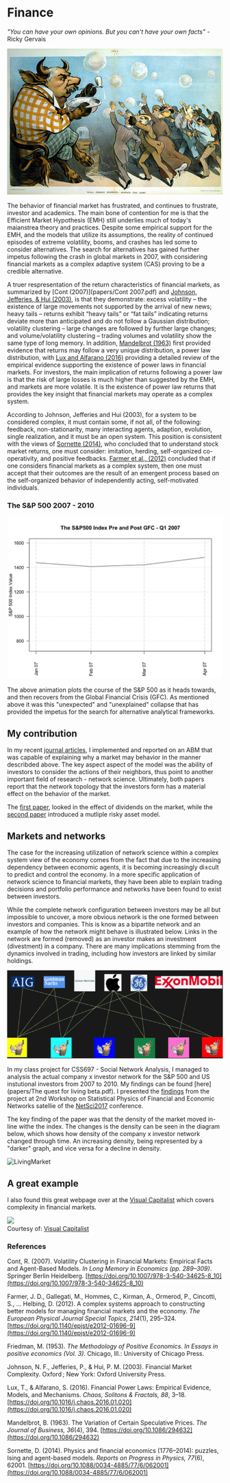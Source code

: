 # Finance

_"You can have your own opinions. But you can't have your own facts"_ - Ricky Gervais

![Bubble](websiteimages/bubble.jpg)

The behavior of financial market has frustrated, and continues to frustrate, investor and academics. The main bone of contention for me is that the Efficient Market Hypothesis (EMH) still underlies much of today's maianstrea theory and practices. Despite some empirical support for the EMH, and the models that utilize its assumptions, the reality of continued episodes of extreme volatility, booms, and crashes has led some to consider alternatives. The search for alternatives has gained further impetus following the crash in global markets in 2007, with considering financial markets as a complex adaptive system (CAS) proving to be a credible alternative.

A truer respresentation of the return characteristics of financial markets, as summarized by [Cont (2007)](papers/Cont 2007.pdf) and [Johnson, Jefferies, & Hui (2003)](https://www.amazon.com/Financial-Market-Complexity-Behaviour-Economics/dp/0198526652), is that they demonstrate: excess volatility – the existence of large movements not supported by the arrival of new news; heavy tails – returns exhibit “heavy tails” or “fat tails” indicating returns deviate more than anticipated and do not follow a Gaussian distribution; volatility clustering – large changes are followed by further large changes; and volume/volatility clustering – trading volumes and volatility show the same type of long memory. In addition, [Mandelbrot (1963)](papers/Mand1963.pdf) first provided evidence that returns may follow a very unique distribution, a  power law distribution, with [Lux and Alfarano (2016)](papers/LuxAlf2016.pdf) providing a detailed review of the empirical evidence supporting the existence of power laws in financial markets. For investors, the main implication of returns following a power law is that the risk of large losses is much higher than suggested by the EMH, and markets are more volatile. It is the existence of power law returns that provides the key insight that financial markets may operate as a complex system.

According to Johnson, Jefferies and Hui (2003), for a system to be considered complex, it must contain some, if not all, of the following: feedback, non-stationarity, many interacting agents, adaption, evolution, single realization, and it must be an open system. This position is consistent with the views of [Sornette (2014)](papers/Sornette2014.pdf), who concluded that to understand stock market returns, one must consider: imitation, herding, self-organized co-operativity, and positive feedbacks. [Farmer et al., (2012)](papers/Farmer2012.pdf) concluded that if one considers financial markets as a complex system, then one must accept that their outcomes are the result of an emergent process based on the self-organized behavior of independently acting, self-motivated individuals.

### The S&P 500 2007 - 2010

![Market](websiteimages/mktOutput.gif)

The above animation plots the course of the S&P 500 as it heads towards, and then recovers from the Global Financial Crisis (GFC). As mentioned above it was this "unexpected" and "unexplained" collapse that has provided the impetus for the search for alternative analytical frameworks. 

## My contribution
In my recent [journal articles](https://moldham74.github.io/AussieCAS/pub.html), I implemented and reported on an ABM that was capable of explaining why a market may behavior in the manner describded above. The key aspect aspect of the model was the ability of investors to consider the actions of their neighbors, thus point to another important field of research - network science. Ultimately, both papers report that the network topology that the investors form has a material effect on the behavior of the market. 

The [first paper](http://doi.org/10.1142/S0219525917500072), looked in the effect of dividends on the market, while the [second paper](http://jasss.soc.surrey.ac.uk/20/4/13.html) introduced a mutliple risky asset model.


## Markets and networks
The case for the increasing utilization of network science within a complex system view of the economy comes from the fact that due to the increasing dependency between economic agents, it is becoming increasingly di±cult to predict and control the economy. In a more specific application of network science to  ̄financial markets, they have been able to explain trading decisions and portfolio performance  and networks have been found to exist between investors.

While the complete network configuration between investors may be all but impossible to uncover, a more obvious network is the one formed between investors and companies. This is know as a bipartite network and an example of how the network might behave is illustrated below. Links in the network are formed (removed) as an investor makes an investment (divestment) in a company. There are many implications stemming from the dynamics involved in trading, including how investors are linked by similar holdings.

![NetworkCartoon](websiteimages/cartoonOutput.gif)

In my class project for CSS697 - Social Network Analysis, I managed to analysis the actual company x investor network for the S&P 500 and US instutional investors from 2007 to 2010. My findings can be found [here](papers/The quest for living beta.pdf). I presented the [findings](Presentations/NetSci2017.pptx) from the project at 2nd Workshop on Statistical Physics of Financial and Economic Networks satellie of the [NetSci2017](http://netsci2017.net/program/satellites) conference. 

The key finding of the paper was that the density of the market moved in-line withe the index. The changes is the density can be seen in the diagram below, which shows how density of the company x investor network changed through time. An increasing density, being represented by a "darker" graph, and vice versa for a decline in density.

![LivingMarket](websiteimages/LivingOutput.gif)

## A great example
I also found this great webpage over at the [Visual Capitalist](http://www.visualcapitalist.com) which covers complexity in financial markets.

<div style="clear:both"><a href="http://www.visualcapitalist.com/market-complexity-trigger-next-crash/"><img src="http://2oqz471sa19h3vbwa53m33yj.wpengine.netdna-cdn.com/wp-content/uploads/2017/09/infographic-market-complexity-next-crash.jpg" border="0" /></a></div><div>Courtesy of: <a href="http://www.visualcapitalist.com">Visual Capitalist</a></div>


### References
Cont, R. (2007). Volatility Clustering in Financial Markets: Empirical Facts and Agent-Based Models. _In Long Memory in Economics (pp. 289–309)_. Springer Berlin Heidelberg. [https://doi.org/10.1007/978-3-540-34625-8_10](https://doi.org/10.1007/978-3-540-34625-8_10)

Farmer, J. D., Gallegati, M., Hommes, C., Kirman, A., Ormerod, P., Cincotti, S., … Helbing, D. (2012). A complex systems approach to constructing better models for managing financial markets and the economy. _The European Physical Journal Special Topics, 214_(1), 295–324. [https://doi.org/10.1140/epjst/e2012-01696-9](https://doi.org/10.1140/epjst/e2012-01696-9)

Friedman, M. (1953). _The Methodology of Positive Economics. In Essays in positive economics (Vol. 3)_. Chicago, Ill.: University of Chicago Press.

Johnson, N. F., Jefferies, P., & Hui, P. M. (2003). Financial Market Complexity. Oxford ; New York: Oxford University Press.

Lux, T., & Alfarano, S. (2016). Financial Power Laws: Empirical Evidence, Models, and Mechanisms. _Chaos, Solitons & Fractals, 88_, 3–18. [https://doi.org/10.1016/j.chaos.2016.01.020](https://doi.org/10.1016/j.chaos.2016.01.020)

Mandelbrot, B. (1963). The Variation of Certain Speculative Prices. _The Journal of Business, 36_(4), 394. [https://doi.org/10.1086/294632](https://doi.org/10.1086/294632)

Sornette, D. (2014). Physics and financial economics (1776–2014): puzzles, Ising and agent-based models. _Reports on Progress in Physics, 77_(6), 62001. [https://doi.org/10.1088/0034-4885/77/6/062001](https://doi.org/10.1088/0034-4885/77/6/062001)
